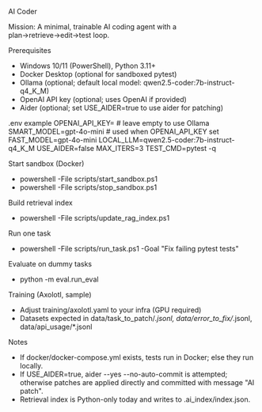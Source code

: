 AI Coder

Mission: A minimal, trainable AI coding agent with a plan→retrieve→edit→test loop.

Prerequisites
- Windows 10/11 (PowerShell), Python 3.11+
- Docker Desktop (optional for sandboxed pytest)
- Ollama (optional; default local model: qwen2.5-coder:7b-instruct-q4_K_M)
- OpenAI API key (optional; uses OpenAI if provided)
- Aider (optional; set USE_AIDER=true to use aider for patching)

.env example
OPENAI_API_KEY=         # leave empty to use Ollama
SMART_MODEL=gpt-4o-mini # used when OPENAI_API_KEY set
FAST_MODEL=gpt-4o-mini
LOCAL_LLM=qwen2.5-coder:7b-instruct-q4_K_M
USE_AIDER=false
MAX_ITERS=3
TEST_CMD=pytest -q

Start sandbox (Docker)
- powershell -File scripts/start_sandbox.ps1
- powershell -File scripts/stop_sandbox.ps1

Build retrieval index
- powershell -File scripts/update_rag_index.ps1

Run one task
- powershell -File scripts/run_task.ps1 -Goal "Fix failing pytest tests"

Evaluate on dummy tasks
- python -m eval.run_eval

Training (Axolotl, sample)
- Adjust training/axolotl.yaml to your infra (GPU required)
- Datasets expected in data/task_to_patch/*.jsonl, data/error_to_fix/*.jsonl, data/api_usage/*.jsonl

Notes
- If docker/docker-compose.yml exists, tests run in Docker; else they run locally.
- If USE_AIDER=true, aider --yes --no-auto-commit is attempted; otherwise patches are applied directly and committed with message "AI patch".
- Retrieval index is Python-only today and writes to .ai_index/index.json.
